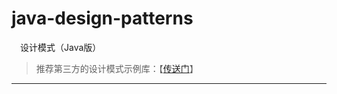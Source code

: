 # java-design-patterns
　设计模式（Java版）

> 推荐第三方的设计模式示例库：【[传送门](https://github.com/lyy289065406/java-design-patterns)】

------
